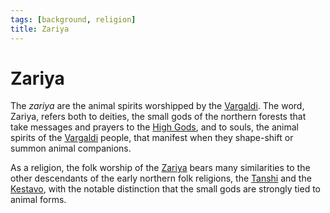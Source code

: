 ```yaml
---
tags: [background, religion]
title: Zariya
---
```

# Zariya

The *zariya* are the animal spirits worshipped by the [Vargaldi](<../../groups/vargaldi.md>). The word, Zariya, refers both to deities, the small gods of the northern forests that take messages and prayers to the [High Gods](<../gods/high-gods/high-gods.md>), and to souls, the animal spirits of the [Vargaldi](<../../groups/vargaldi.md>) people, that manifest when they shape-shift or summon animal companions. 

As a religion, the folk worship of the [Zariya](<./zariya.md>) bears many similarities to the other descendants of the early northern folk religions, the [Tanshi](<./tanshi.md>) and the [Kestavo](<kestavo/kestavo.md>), with the notable distinction that the small gods are strongly tied to animal forms.

